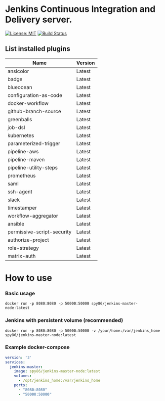 # Jenkins Continuous Integration and Delivery server.
[![License: MIT](https://img.shields.io/badge/License-MIT-yellow.svg)](https://opensource.org/licenses/MIT)  [![Build Status](https://travis-ci.org/spy86/docker-jenkins-master-node.svg?branch=master)](https://travis-ci.org/spy86/docker-jenkins-master-node)
## List installed plugins      

| Name                       | Version |
|----------------------------|---------|
| ansicolor                  | Latest  |
| badge                      | Latest  |
| blueocean                  | Latest  |
| configuration-as-code      | Latest  |
| docker-workflow            | Latest  |
| github-branch-source       | Latest  |
| greenballs                 | Latest  |
| job-dsl                    | Latest  |
| kubernetes                 | Latest  |
| parameterized-trigger      | Latest  |
| pipeline-aws               | Latest  |
| pipeline-maven             | Latest  |
| pipeline-utility-steps     | Latest  |
| prometheus                 | Latest  |
| saml                       | Latest  |
| ssh-agent                  | Latest  |
| slack                      | Latest  |
| timestamper                | Latest  |
| workflow-aggregator        | Latest  |
| ansible                    | Latest  |
| permissive-script-security | Latest  |
| authorize-project          | Latest  |
| role-strategy              | Latest  |
| matrix-auth                | Latest  |


# How to use
### Basic usage
```shell
docker run -p 8080:8080 -p 50000:50000 spy86/jenkins-master-node:latest
```

### Jenkins with persistent volume (recommended)
```shell
docker run -p 8080:8080 -p 50000:50000 -v /your/home:/var/jenkins_home spy86/jenkins-master-node:latest
```

### Example docker-compose

```yaml 
version: '3'
services:
  jenkins-master:
    image: spy86/jenkins-master-node:latest
    volumes:
      - /opt/jenkins_home:/var/jenkins_home
    ports:
      - "8080:8080"
      - "50000:50000"
```
